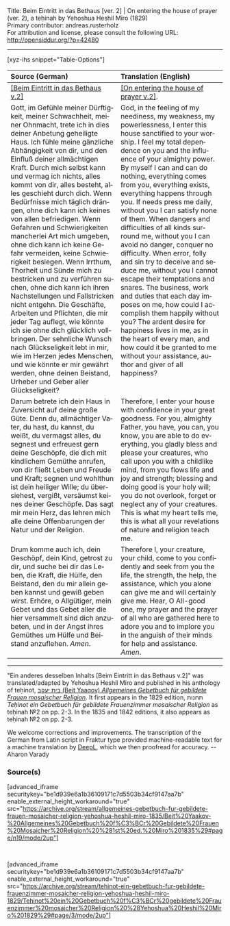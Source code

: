 <html>
<head></head>
<body>
Title: Beim Eintritt in das Bethaus [ver. 2] | On entering the house of prayer (ver. 2), a teḥinah by Yehoshua Heshil Miro (1829)<br />
Primary contributor: andreas.rusterholz<br />
For attribution and license, please consult the following URL: <a href="http://opensiddur.org/?p=42480">http://opensiddur.org/?p=42480</a>
<p />
<hr />

[xyz-ihs snippet="Table-Options"]<table style="margin-left: auto; margin-right: auto;" class="draggable">
<thead><tr><th id="x" style="text-align: left;">Source (German)</th><th style="text-align: left;">Translation (English)</th></tr></thead>
<tbody>
<tr><td style="vertical-align:top;">
<div class="german" lang="de">
<u>[Beim Eintritt in das Bethaus v.2]</u>
</div></td>

<td style="vertical-align:top;">
<div class="english" lang="en">
<u>[On entering the house of prayer v.2]</u>.
</div></td></tr>


<tr><td style="vertical-align:top;">
<div class="german" lang="de">
Gott, im Gefühle meiner Dürftigkeit, meiner Schwachheit, meiner Ohnmacht, trete ich in dies deiner Anbetung geheiligte Haus. Ich fühle meine gänzliche Abhängigkeit von dir, und den Einfluß deiner allmächtigen Kraft. Durch mich selbst kann und vermag ich nichts, alles kommt von dir, alles besteht, alles geschieht durch dich. Wenn Bedürfnisse mich täglich drängen, ohne dich kann ich keines von allen befriedigen. Wenn Gefahren und Schwierigkeiten mancherlei Art mich umgeben, ohne dich kann ich keine Gefahr vermeiden, keine Schwierigkeit besiegen. Wenn Irrthum, Thorheit und Sünde mich zu bestricken und zu verführen suchen, ohne dich kann ich ihren Nachstellungen und Fallstricken nicht entgehn. Die Geschäfte, Arbeiten und Pflichten, die mir jeder Tag auflegt, wie könnte ich sie ohne dich glücklich vollbringen. Der sehnliche Wunsch nach Glückseligkeit lebt in mir, wie im Herzen jedes Menschen, und wie könnte er mir gewährt werden, ohne deinen Beistand, Urheber und Geber aller Glückseligkeit? 
</div></td>

<td style="vertical-align:top;">
<div class="english" lang="en">
God, in the feeling of my neediness, my weakness, my powerlessness, I enter this house sanctified to your worship. I feel my total dependence on you and the influence of your almighty power. By myself I can and can do nothing, everything comes from you, everything exists, everything happens through you. If needs press me daily, without you I can satisfy none of them. When dangers and difficulties of all kinds surround me, without you I can avoid no danger, conquer no difficulty. When error, folly and sin try to deceive and seduce me, without you I cannot escape their temptations and snares. The business, work and duties that each day imposes on me, how could I accomplish them happily without you? The ardent desire for happiness lives in me, as in the heart of every man, and how could it be granted to me without your assistance, author and giver of all happiness? 
</div></td></tr>


<tr><td style="vertical-align:top;">
<div class="german" lang="de">
Darum betrete ich dein Haus in Zuversicht auf deine große Güte. Denn du, allmächtiger Vater, du hast, du kannst, du weißt, du vermagst alles, du segnest und erfreuest gern deine Geschöpfe, die dich mit kindlichem Gemüthe anrufen, von dir fließt Leben und Freude und Kraft; segnen und wohlthun ist dein heiliger Wille; du übersiehest, vergißt, versäumst keines deiner Geschöpfe. Das sagt mir mein Herz, das lehren mich alle deine Offenbarungen der Natur und der Religion. 
</div></td>

<td style="vertical-align:top;">
<div class="english" lang="en">
Therefore, I enter your house with confidence in your great goodness. For you, almighty Father, you have, you can, you know, you are able to do everything, you gladly bless and please your creatures, who call upon you with a childlike mind, from you flows life and joy and strength; blessing and doing good is your holy will; you do not overlook, forget or neglect any of your creatures. This is what my heart tells me, this is what all your revelations of nature and religion teach me. 
</div></td></tr>


<tr><td style="vertical-align:top;">
<div class="german" lang="de">
Drum komme auch ich, dein Geschöpf, dein Kind, getrost zu dir, und suche bei dir das Leben, die Kraft, die Hülfe, den Beistand, den du mir allein geben kannst und gewiß geben wirst. Erhöre, o Allgütiger, mein Gebet und das Gebet aller die hier versammelt sind dich anzubeten, und in der Angst ihres Gemüthes um Hülfe und Beistand anzuflehen. <em>Amen</em>.
</div></td>

<td style="vertical-align:top;">
<div class="english" lang="en">
Therefore I, your creature, your child, come to you confidently and seek from you the life, the strength, the help, the assistance, which you alone can give me and will certainly give me. Hear, O All-good one, my prayer and the prayer of all who are gathered here to adore you and to implore you in the anguish of their minds for help and assistance. <em>Amen</em>.
</div></td></tr>
</tbody></table>

<hr />

"Ein anderes desselben Inhalts [Beim Eintritt in das Bethaus v.2]" was translated/adapted by Yehoshua Heshil Miro and published in his anthology of teḥinot, <a href="/?p=41365">בית יעקב (Beit Yaaqov) <em>Allgemeines Gebetbuch für gebildete Frauen mosaischer Religion</em></a>. It first appears in the 1829 edition, תחנות <em>Teḥinot ein Gebetbuch für gebildete Frauenzimmer mosaischer Religion</em> as teḥinah №2 on pp. 2-3. In the 1835 and 1842 editions, it also appears as teḥinah №2 on pp. 2-3. 

We welcome corrections and improvements. The transcription of the German from Latin script in Fraktur type provided machine-readable text for a machine translation by <a href="https://www.deepl.com/en/translator">DeepL</a>, which we then proofread for accuracy. --Aharon Varady
 

<h3>Source(s)</h3>

[advanced_iframe securitykey="be1d939e6a1b36109171c7d5503b34cf9147aa7b" enable_external_height_workaround="true" src="https://archive.org/stream/allgemeines-gebetbuch-fur-gebildete-frauen-mosaicher-religion-yehoshua-heshil-miro-1835/Beit%20Yaakov-%20Allgemeines%20Gebetbuch%20f%C3%BCr%20Gebildete%20Frauen%20Mosaicher%20Religion%20%281st%20ed.%20Miro%201835%29#page/n19/mode/2up"]
 
&nbsp;

[advanced_iframe securitykey="be1d939e6a1b36109171c7d5503b34cf9147aa7b" enable_external_height_workaround="true" src="https://archive.org/stream/tehinot-ein-gebetbuch-fur-gebildete-frauenzimmer-mosaicher-religion-yehoshua-heshil-miro-1829/Tehinot%20ein%20Gebetbuch%20f%C3%BCr%20gebildete%20Frauenzimmer%20mosaicher%20Religion%20%28Yehoshua%20Heshil%20Miro%201829%29#page/3/mode/2up"]

&nbsp;
</body>
</html>